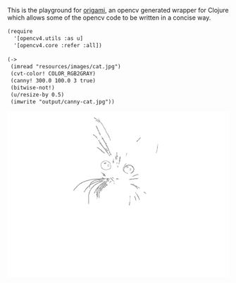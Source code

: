 This is the playground for [origami](https://github.com/hellonico/origami), an opencv generated wrapper for Clojure which allows some of the opencv code to be written in a concise way.

```
(require
  '[opencv4.utils :as u]
  '[opencv4.core :refer :all])

(->
 (imread "resources/images/cat.jpg")
 (cvt-color! COLOR_RGB2GRAY)
 (canny! 300.0 100.0 3 true)
 (bitwise-not!)
 (u/resize-by 0.5)
 (imwrite "output/canny-cat.jpg"))
```

![](output/canny-cat.jpg)